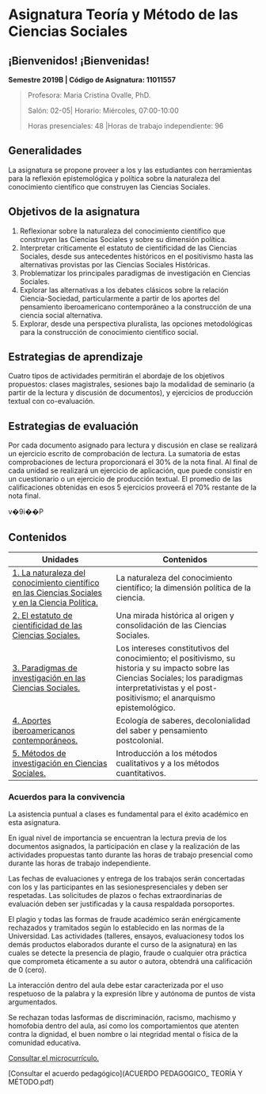 # Asignatura Teoría y Método de las Ciencias Sociales

## **¡Bienvenidos! ¡Bienvenidas!**

**Semestre 2019B	| Código de Asignatura: 11011557**

> Profesora: Maria Cristina Ovalle, PhD.
>
> Salón: 02-05| Horario: Miércoles, 07:00-10:00
>
> Horas presenciales: 48	|Horas de trabajo independiente: 96			

## Generalidades

La asignatura se propone proveer a los y las estudiantes con herramientas para la reflexión epistemológica y política sobre la naturaleza del conocimiento científico que construyen las Ciencias Sociales. 

## Objetivos de la asignatura

1. Reflexionar sobre la naturaleza del conocimiento científico que construyen las Ciencias Sociales y sobre su dimensión política.                                                             
2. Interpretar críticamente el estatuto de cientificidad de las Ciencias Sociales, desde sus antecedentes históricos en el positivismo hasta las alternativas provistas por las Ciencias Sociales Históricas. 
3. Problematizar los principales paradigmas de investigación en Ciencias Sociales.
4. Explorar las alternativas a los debates clásicos sobre la relación Ciencia-Sociedad, particularmente a partir de los aportes del pensamiento iberoamericano contemporáneo a la construcción de una ciencia social alternativa. 
5. Explorar, desde una perspectiva pluralista, las opciones metodológicas para la construcción de conocimiento científico social.                                                        

## Estrategias de aprendizaje

Cuatro tipos de actividades permitirán el abordaje de los objetivos propuestos: clases magistrales, sesiones bajo la modalidad de seminario (a partir de la lectura y discusión de documentos), y ejercicios de producción textual con co-evaluación.

## Estrategias de evaluación

Por cada documento asignado para lectura y discusión en clase se realizará un
ejercicio escrito de comprobación de lectura. La sumatoria de estas
comprobaciones de lectura proporcionará el 30% de la nota final. Al final de
cada unidad se realizará un ejercicio de aplicación, que puede consistir en un
cuestionario o un ejercicio de producción textual. El promedio de las calificaciones
obtenidas en esos 5 ejercicios proveerá el 70% restante de la nota final.  



v�9i��P

## Contenidos

| Unidades                                 | Contenidos                               |
| ---------------------------------------- | ---------------------------------------- |
| [1. La naturaleza del conocimiento científico en las Ciencias Sociales y en la Ciencia Política.](unidad1/README.md) | La naturaleza del conocimiento científico; la dimensión política de la ciencia. |
| [2. El estatuto de cientificidad de las Ciencias Sociales.](unidad2/README.md) | Una mirada histórica al origen y consolidación de las Ciencias Sociales. |
| [3. Paradigmas de investigación en las Ciencias Sociales.](unidad3/README.md) | Los intereses constitutivos del conocimiento; el positivismo, su historia y su impacto sobre las Ciencias Sociales; los paradigmas interpretativistas y el post-positivismo; el anarquismo epistemológico. |
| [4. Aportes iberoamericanos contemporáneos.](unidad4/README.md) | Ecología de saberes, decolonialidad del saber y pensamiento postcolonial. |
| [5. Métodos de investigación en Ciencias Sociales.](Unidad5/README.md) | Introducción a los métodos cualitativos y a los métodos cuantitativos. |

### Acuerdos para la convivencia

La asistencia puntual a clases es fundamental para el éxito académico en esta asignatura. 

En igual nivel de importancia se encuentran la lectura previa de los documentos asignados, la participación en clase y la realización de las actividades propuestas tanto durante las horas de trabajo presencial como durante las horas de trabajo independiente. 

Las fechas de evaluaciones y entrega de los trabajos serán concertadas con los y las participantes en las sesionespresenciales y deben ser respetadas. Las solicitudes de plazos o fechas extraordinarias de evaluación deben ser justificadas y la causa respaldada porsoportes. 

El plagio y todas las formas de fraude académico serán enérgicamente rechazados y tramitados según lo establecido en las normas de la Universidad. Las actividades (talleres, ensayos, evaluacionesy todos los demás productos elaborados durante el curso de la asignatura) en las cuales se detecte la presencia de plagio, fraude o cualquier otra práctica que comprometa éticamente a su autor o autora, obtendrá una calificación de 0 (cero). 

 La interacción dentro del aula debe estar caracterizada por el uso respetuoso de la palabra y la expresión libre y autónoma de puntos de vista argumentados. 

Se rechazan todas lasformas de discriminación, racismo, machismo y homofobia dentro del aula, así como los comportamientos que atenten contra la dignidad, el buen nombre o lai ntegridad mental o física de la comunidad educativa.



[Consultar el microcurrículo.](MICROC.pdf)

[Consultar el acuerdo pedagógico](ACUERDO PEDAGOGICO_ TEORÍA Y MÉTODO.pdf)



